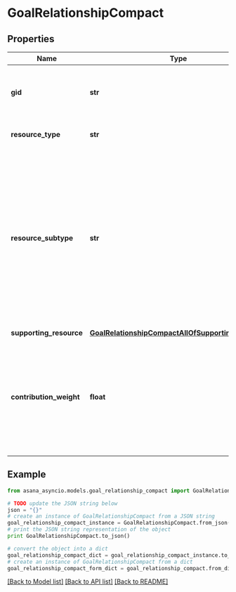 # GoalRelationshipCompact


## Properties

Name | Type | Description | Notes
------------ | ------------- | ------------- | -------------
**gid** | **str** | Globally unique identifier of the resource, as a string. | [optional] [readonly] 
**resource_type** | **str** | The base type of this resource. | [optional] [readonly] 
**resource_subtype** | **str** | The subtype of this resource. Different subtypes retain many of the same fields and behavior, but may render differently in Asana or represent resources with different semantic meaning. | [optional] [readonly] 
**supporting_resource** | [**GoalRelationshipCompactAllOfSupportingResource**](GoalRelationshipCompactAllOfSupportingResource.md) |  | [optional] 
**contribution_weight** | **float** | The weight that the supporting resource&#39;s progress contributes to the supported goal&#39;s progress. This can only be 0 or 1. | [optional] 

## Example

```python
from asana_asyncio.models.goal_relationship_compact import GoalRelationshipCompact

# TODO update the JSON string below
json = "{}"
# create an instance of GoalRelationshipCompact from a JSON string
goal_relationship_compact_instance = GoalRelationshipCompact.from_json(json)
# print the JSON string representation of the object
print GoalRelationshipCompact.to_json()

# convert the object into a dict
goal_relationship_compact_dict = goal_relationship_compact_instance.to_dict()
# create an instance of GoalRelationshipCompact from a dict
goal_relationship_compact_form_dict = goal_relationship_compact.from_dict(goal_relationship_compact_dict)
```
[[Back to Model list]](../README.md#documentation-for-models) [[Back to API list]](../README.md#documentation-for-api-endpoints) [[Back to README]](../README.md)


